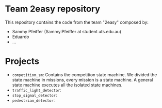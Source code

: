 # Team 2easy repository

This repository contains the code from the team "2easy" composed by:

* Sammy Pfeiffer (Sammy.Pfeiffer at student.uts.edu.au)
* Eduardo
* ...


# Projects

* `competition_sm`: Contains the competition state machine. We divided the state machine in missions, every mission is a state machine. A general state machine executes all the isolated state machines.
* `traffic_light_detector`:
* `stop_signal_detector`:
* `pedestrian_detector`:



